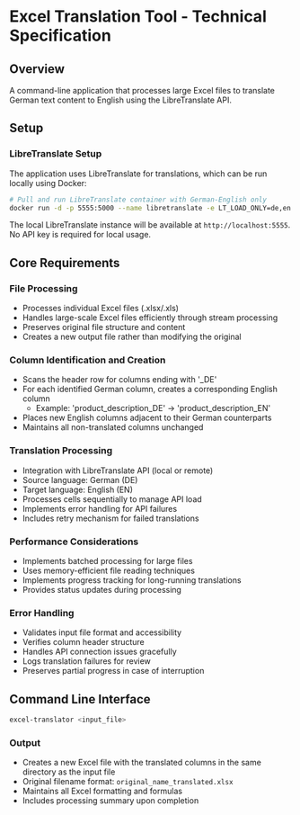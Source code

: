 # Excel Translation Tool - Technical Specification

## Overview
A command-line application that processes large Excel files to translate German text content to English using the LibreTranslate API.

## Setup

### LibreTranslate Setup
The application uses LibreTranslate for translations, which can be run locally using Docker:

```bash
# Pull and run LibreTranslate container with German-English only
docker run -d -p 5555:5000 --name libretranslate -e LT_LOAD_ONLY=de,en libretranslate/libretranslate
```

The local LibreTranslate instance will be available at `http://localhost:5555`. No API key is required for local usage.

## Core Requirements

### File Processing
- Processes individual Excel files (.xlsx/.xls)
- Handles large-scale Excel files efficiently through stream processing
- Preserves original file structure and content
- Creates a new output file rather than modifying the original

### Column Identification and Creation
- Scans the header row for columns ending with '_DE'
- For each identified German column, creates a corresponding English column
  - Example: 'product_description_DE' → 'product_description_EN'
- Places new English columns adjacent to their German counterparts
- Maintains all non-translated columns unchanged

### Translation Processing
- Integration with LibreTranslate API (local or remote)
- Source language: German (DE)
- Target language: English (EN)
- Processes cells sequentially to manage API load
- Implements error handling for API failures
- Includes retry mechanism for failed translations

### Performance Considerations
- Implements batched processing for large files
- Uses memory-efficient file reading techniques
- Implements progress tracking for long-running translations
- Provides status updates during processing

### Error Handling
- Validates input file format and accessibility
- Verifies column header structure
- Handles API connection issues gracefully
- Logs translation failures for review
- Preserves partial progress in case of interruption

## Command Line Interface
```bash
excel-translator <input_file>
```

### Output
- Creates a new Excel file with the translated columns in the same directory as the input file
- Original filename format: `original_name_translated.xlsx`
- Maintains all Excel formatting and formulas
- Includes processing summary upon completion 
